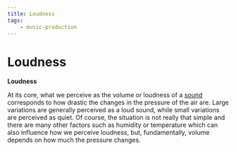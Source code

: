 ```yaml
---
title: Loudness
tags:
    - music-production
---
```


# Loudness

**Loudness** 

At its core, what we perceive as the volume or loudness of a [sound](Sound%20and%20Waveforms.md) corresponds to how drastic the changes in the pressure of the air are. Large variations are generally perceived as a loud sound, while small variations are perceived as quiet. Of course, the situation is not really that simple and there are many other factors such as humidity or temperature which can also influence how we perceive loudness, but, fundamentally, volume depends on how much the pressure changes.